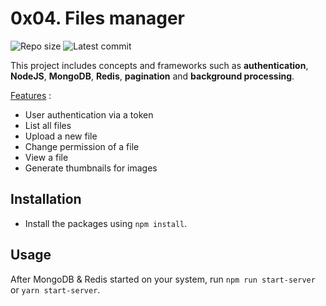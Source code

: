 # 0x04. Files manager

![Repo size](https://img.shields.io/github/repo-size/moanbekele/alx-backend)
![Latest commit](https://img.shields.io/github/last-commit/moanbekele/alx-backend/main?style=round-square)

This project includes concepts and frameworks such as **authentication**, **NodeJS**, **MongoDB**, **Redis**, **pagination** and **background processing**.

<u>Features</u> :
-   User authentication via a token
-   List all files
-   Upload a new file
-   Change permission of a file
-   View a file
-   Generate thumbnails for images

## Installation
-   Install the packages using `npm install`.

## Usage
After MongoDB & Redis started on your system, run `npm run start-server` or `yarn start-server`.